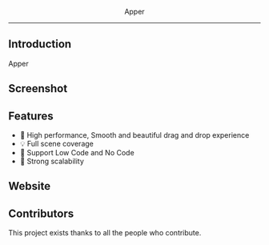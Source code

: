 <p align="center">
 Apper
</p>

---

## Introduction

Apper

## Screenshot

## Features

- 🚀 High performance, Smooth and beautiful drag and drop experience
- 💡 Full scene coverage
- 🎨 Support Low Code and No Code
- 🏅 Strong scalability

## Website

## Contributors

This project exists thanks to all the people who contribute.

<p>

</p>
